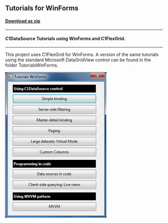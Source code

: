 ## Tutorials for WinForms
#### [Download as zip](https://grapecity.github.io/DownGit/#/home?url=https://github.com/GrapeCity/ComponentOne-WinForms-Samples/tree/master/NetFramework\DataSource\CS\TutorialsWinFormsC1FlexGrid)
____
#### C1DataSource Tutorials using WinForms and C1FlexGrid.
____
This project uses C1FlexGrid for WinForms.
A version of the same tutorials using the standard Microsoft DataGridView control can be found in the folder TutorialsWinForms.

![screenshot](screenshot.png)
